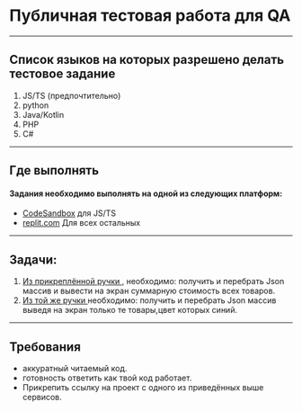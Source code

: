 
# Публичная тестовая работа для QA

-------

## Список языков на которых разрешено делать тестовое задание
1. JS/TS (предпочтительно)
2. python
3. Java/Kotlin
4. PHP
5. С#

-------

## Где выполнять

#### Задания необходимо выполнять на одной из следующих платформ:

- [CodeSandbox](https://codesandbox.io) для JS/TS
- [replit.com](replit.com) Для всех остальных 

-------

## Задачи:

1. [Из прикреплённой ручки ](https://raw.githubusercontent.com/webpractik/test-qa/master/items.json?token=GHSAT0AAAAAAB5H25JEBBQDWJQLQ7V2HOHMZBK3RBA), необходимо: получить и перебрать Json массив и вывести на экран суммарную стоимость всех товаров.
2. [Из той же ручки ](https://raw.githubusercontent.com/webpractik/test-qa/master/items.json?token=GHSAT0AAAAAAB5H25JEBBQDWJQLQ7V2HOHMZBK3RBA) необходимо: получить и перебрать Json массив выведя на экран только те товары,цвет которых синий.

---

## Требования

- аккуратный читаемый код.
- готовность ответить как твой код работает.
- Прикрепить ссылку на проект с одного из приведённых выше сервисов.
